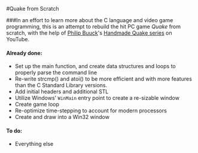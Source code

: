 #Quake from Scratch

###In an effort to learn more about the C language and video game programming, this is an attempt to rebuild the hit PC game *Quake* from scratch, with the help of [Philip Buuck](http://philipbuuck.com/)'s [Handmade Quake series](https://www.youtube.com/playlist?list=PLBKDuv-qJpTbCsXHsxcoSSsMarnfyNhHF) on YouTube.

#### Already done:
* Set up the  main function, and create data structures and loops to properly parse the command line
* Re-write strcmp() and atoi() to be more efficient and with more features than the C Standard Library versions.
* Add initial headers and additional STL
* Utilize Windows' `WinMain` entry point to create a re-sizable window
* Create game loop
* Re-optimize time-stepping to account for modern processors
* Create and draw into a Win32 window

#### To do:
* Everything else

